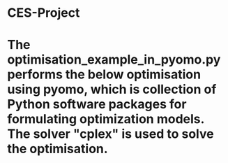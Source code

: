 # CES-Project

# The optimisation_example_in_pyomo.py performs the below optimisation using pyomo, which is collection of Python software packages for formulating optimization models. The solver "cplex" is used to solve the optimisation. 
